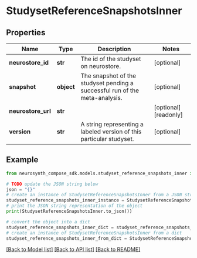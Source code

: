 # StudysetReferenceSnapshotsInner


## Properties

Name | Type | Description | Notes
------------ | ------------- | ------------- | -------------
**neurostore_id** | **str** | The id of the studyset on neurostore. | [optional] 
**snapshot** | **object** | The snapshot of the studyset pending a successful run of the meta-analysis. | [optional] 
**neurostore_url** | **str** |  | [optional] [readonly] 
**version** | **str** | A string representing a labeled version of this particular studyset. | [optional] 

## Example

```python
from neurosynth_compose_sdk.models.studyset_reference_snapshots_inner import StudysetReferenceSnapshotsInner

# TODO update the JSON string below
json = "{}"
# create an instance of StudysetReferenceSnapshotsInner from a JSON string
studyset_reference_snapshots_inner_instance = StudysetReferenceSnapshotsInner.from_json(json)
# print the JSON string representation of the object
print(StudysetReferenceSnapshotsInner.to_json())

# convert the object into a dict
studyset_reference_snapshots_inner_dict = studyset_reference_snapshots_inner_instance.to_dict()
# create an instance of StudysetReferenceSnapshotsInner from a dict
studyset_reference_snapshots_inner_from_dict = StudysetReferenceSnapshotsInner.from_dict(studyset_reference_snapshots_inner_dict)
```
[[Back to Model list]](../README.md#documentation-for-models) [[Back to API list]](../README.md#documentation-for-api-endpoints) [[Back to README]](../README.md)


